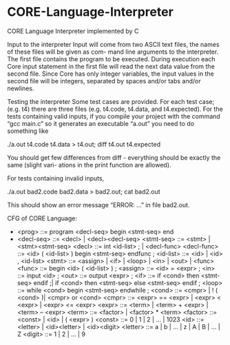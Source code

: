 # CORE-Language-Interpreter

CORE Language Interpreter implemented by C

Input to the interpreter
Input will come from two ASCII text files, the names of these files will be given as com- mand line arguments to the interpreter. The first file contains the program to be executed. During execution each Core input statement in the first file will read the next data value from the second file. Since Core has only integer variables, the input values in the second file will be integers, separated by spaces and/or tabs and/or newlines.

Testing the interpreter
Some test cases are provided. For each test case; (e.g. t4) there are three files (e.g. t4.code, t4.data, and t4.expected). For the tests containing valid inputs, if you compile your project with the command “gcc main.c” so it generates an executable “a.out” you need to do something like

./a.out t4.code t4.data > t4.out; diff t4.out t4.expected

You should get few differences from diff - everything should be exactly the same (slight vari- ations in the print function are allowed). 

For tests containing invalid inputs,

./a.out bad2.code bad2.data > bad2.out; cat bad2.out 

This should show an error message “ERROR: ...” in file bad2.out.


CFG of CORE Language:

* \<prog> ::= program \<decl-seq> begin \<stmt-seq> end 
* \<decl-seq> ::= \<decl> | \<decl>\<decl-seq> 
\<stmt-seq> ::= \<stmt> | \<stmt>\<stmt-seq> 
\<decl> ::= int \<id-list> ; | \<decl-func> 
\<decl-func> ::= \<id> ( \<id-list> ) begin \<stmt-seq> endfunc ; 
\<id-list> ::= \<id> | \<id> , \<id-list>
\<stmt> ::= \<assign> | \<if> | \<loop> | \<in> | \<out> | \<func> 
\<func> ::= begin \<id> ( \<id-list> ) ;
\<assign> ::= \<id> = \<expr> ;
\<in> ::= input \<id> ;
\<out> ::= output \<expr> ;
\<if> ::= if \<cond> then \<stmt-seq> endif ;| if \<cond> then \<stmt-seq> else \<stmt-seq> endif ;
\<loop> ::= while \<cond> begin \<stmt-seq> endwhile ; 
\<cond> ::= \<cmpr> | ! ( \<cond> )| \<cmpr> or \<cond>
\<cmpr> ::= \<expr> == \<expr> | \<expr> \< \<expr> | \<expr> \<= \<expr>
\<expr> ::= \<term> | \<term> + \<expr> | \<term> – \<expr> 
\<term> ::= \<factor> | \<factor> * \<term>
\<factor> ::= \<const> | \<id> | ( \<expr> )
\<const> ::= 0 | 1 | 2 |  ... | 1023
\<id> ::= \<letter> | \<id>\<letter> | \<id>\<digit>
\<letter> ::= a | b | ... | z | A | B | ... | Z
\<digit> ::= 1 | 2 | ... | 9 

